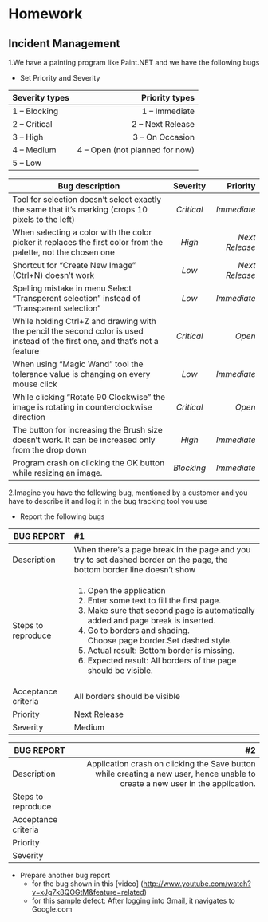 # Homework
## Incident Management

1.We have a painting program like Paint.NET and we have the following bugs
*	Set Priority and Severity

| Severity types			| Priority types	|
| ------------------------- | -----------:|
|1 – Blocking				|1 – Immediate|
|2 – Critical				|2 – Next Release|
|3 – High					|3 – On Occasion|
|4 – Medium					|4 – Open (not planned for now)|
|5 – Low||

| Bug description        | Severity           | Priority  |
| ------------- |:-------------:| -----:|
|Tool for selection doesn’t select exactly the same that it’s marking (crops 10 pixels to the left)      |  *Critical*| *Immediate* |
| When selecting a color with the color picker it replaces the first color from the palette, not the chosen one     |*High*   |*Next Release*  |
| Shortcut for “Create New Image” (Ctrl+N) doesn’t work |*Low*   |  *Next Release* |
| Spelling mistake in menu Select “Transperent selection” instead of “Transparent selection”|   *Low*|   *Immediate*|
| While holding Ctrl+Z and drawing with the pencil the second color is used instead of the first one, and that’s not a feature|  *Critical* | *Open*  |
| When using “Magic Wand” tool the tolerance value is changing on every mouse click|   *Low*| *Immediate*  |
| While clicking “Rotate 90 Clockwise” the image is rotating in counterclockwise direction|  *Critical* | *Open*  |
| The button for increasing the Brush size doesn’t work. It can be increased only from the drop down |  *High* | *Immediate*  |
| Program crash on clicking the OK button while resizing an image.| *Blocking*  | *Immediate* |   

2.Imagine you have the following bug, mentioned by a customer and you have to describe it and log it in the bug tracking tool you use
*	Report the following bugs

|BUG REPORT |   #1   |
|------------- |:---------------| 
|Description  |When there’s a page break in the page and you try to set dashed border on the page, the bottom border line doesn’t show|
|Steps to reproduce  |<ol><li>Open the application</li><li>Enter some text to fill the first page.</li><li>Make sure that second page is automatically added and page break is inserted.</li><li>Go to borders and shading.</li>Choose page border.</li>Set dashed style.</li><li>Actual result: Bottom border is missing.</li><li>Expected result: All borders of the page should be visible.</li>|
|Acceptance criteria  |All borders should be visible|
|Priority |Next Release|
|Severity  |Medium|

|BUG REPORT |   #2   |
| ------------- | --------------:| 
|Description  |Application crash on clicking the Save button while creating a new user, hence unable to create a new user in the application.|
|Steps to reproduce  ||
|Acceptance criteria  ||
|Priority ||
|Severity  ||

* Prepare another bug report
	* for the bug shown in this [video] (http://www.youtube.com/watch?v=xJg7k8QOGtM&feature=related)
	* for this sample defect: After logging into Gmail, it navigates to Google.com
